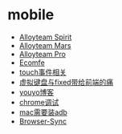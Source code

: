 mobile
======

* [Alloyteam Spirit](http://alloyteam.github.io/Spirit/)
* [Alloyteam Mars](https://github.com/AlloyTeam/Mars)
* [Alloyteam Pro](https://github.com/AlloyTeam/Pro)
* [Ecomfe](http://ecomfe.duapp.com/tag/ria-framework)
* [touch事件相关](http://stylechen.com/)
* [虚拟键盘与fixed带给前端的痛](http://www.cnblogs.com/yexiaochai/p/3561939.html)
* [youyo博客](http://blog.youyo.name/archives/category/mobile)
* [chrome调试](https://developer.chrome.com/devtools/docs/remote-debugging#setting-up-device)
* [mac需要装adb](http://developer.android.com/sdk/index.html)
* [Browser-Sync](http://www.alloyteam.com/2014/02/browser-sync-responsive-web-development-and-debugging-tool/)



